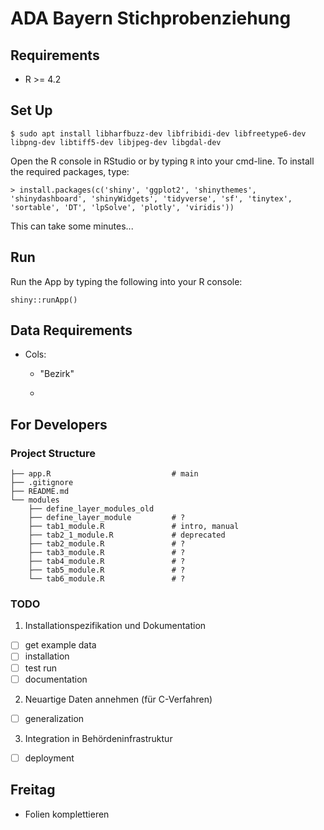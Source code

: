 # ADA Bayern Stichprobenziehung

## Requirements

-   R \>= 4.2

## Set Up

```         
$ sudo apt install libharfbuzz-dev libfribidi-dev libfreetype6-dev libpng-dev libtiff5-dev libjpeg-dev libgdal-dev
```

Open the R console in RStudio or by typing `R` into your cmd-line. To install the required packages, type:

```         
> install.packages(c('shiny', 'ggplot2', 'shinythemes', 'shinydashboard', 'shinyWidgets', 'tidyverse', 'sf', 'tinytex', 'sortable', 'DT', 'lpSolve', 'plotly', 'viridis'))
```

This can take some minutes...

## Run

Run the App by typing the following into your R console:

```         
shiny::runApp()
```

## Data Requirements

-   Cols:

    -   "Bezirk"

    -   

## For Developers

### Project Structure

```         
├── app.R                           # main
├── .gitignore                 
├── README.md
└── modules
    ├── define_layer_modules_old
    ├── define_layer_module         # ?
    ├── tab1_module.R               # intro, manual
    ├── tab2_1_module.R             # deprecated
    ├── tab2_module.R               # ?
    ├── tab3_module.R               # ?
    ├── tab4_module.R               # ?
    ├── tab5_module.R               # ?
    └── tab6_module.R               # ?
```

### TODO

1.  Installationspezifikation und Dokumentation

-   [ ] get example data
-   [ ] installation
-   [ ] test run
-   [ ] documentation

2.  Neuartige Daten annehmen (für C-Verfahren)

-   [ ] generalization

3.  Integration in Behördeninfrastruktur

-   [ ] deployment

## Freitag

-   Folien komplettieren

